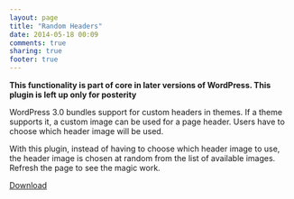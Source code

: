 ```yaml
---
layout: page
title: "Random Headers"
date: 2014-05-18 00:09
comments: true
sharing: true
footer: true
---
```


**This functionality is part of core in later versions of WordPress. This plugin is left up only for posterity**

WordPress 3.0 bundles support for custom headers in themes.
If a theme supports it, a custom image can be used for a page header.
Users have to choose which header image will be used.

With this plugin, instead of having to choose which header image to use, the header image is chosen at random from the list of available images.
Refresh the page to see the magic work.

[Download](http://www.itsananderson.com/download/random-header.1.0.zip)